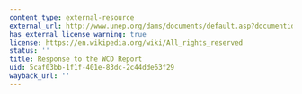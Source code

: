 ```yaml
---
content_type: external-resource
external_url: http://www.unep.org/dams/documents/default.asp?documentid=524
has_external_license_warning: true
license: https://en.wikipedia.org/wiki/All_rights_reserved
status: ''
title: Response to the WCD Report
uid: 5caf03bb-1f1f-401e-83dc-2c44dde63f29
wayback_url: ''
---
```

